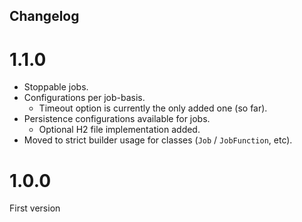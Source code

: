 Changelog
-

# 1.1.0
- Stoppable jobs.
- Configurations per job-basis.
  - Timeout option is currently the only added one (so far).
- Persistence configurations available for jobs.
    - Optional H2 file implementation added.
- Moved to strict builder usage for classes (`Job` / `JobFunction`, etc).



# 1.0.0
First version
